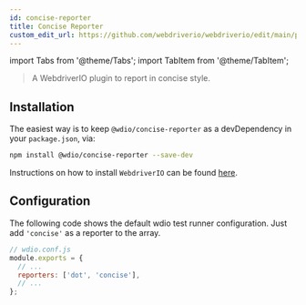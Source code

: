 ```yaml
---
id: concise-reporter
title: Concise Reporter
custom_edit_url: https://github.com/webdriverio/webdriverio/edit/main/packages/wdio-concise-reporter/README.md
---
```


import Tabs from '@theme/Tabs';
import TabItem from '@theme/TabItem';

> A WebdriverIO plugin to report in concise style.

## Installation

The easiest way is to keep `@wdio/concise-reporter` as a devDependency in your `package.json`, via:

```sh
npm install @wdio/concise-reporter --save-dev
```

Instructions on how to install `WebdriverIO` can be found [here](https://webdriver.io/docs/gettingstarted).

## Configuration

The following code shows the default wdio test runner configuration. Just add `'concise'` as a reporter
to the array.

```js
// wdio.conf.js
module.exports = {
  // ...
  reporters: ['dot', 'concise'],
  // ...
};
```
